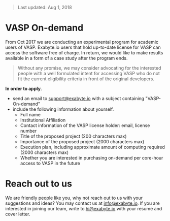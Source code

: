 > Last updated: Aug 1, 2018

# VASP On-demand

From Oct 2017 we are conducting an experimental program for academic users of VASP. Exabyte.io users that hold up-to-date license for VASP can access the software free of charge. In return, we would like to make results available in a form of a case study after the program ends.

> Without any promise, we may consider advocating for the interested people with a well formulated intent for accessing VASP who do not fit the current eligibility criteria in front of the original developers.

**In order to apply**.

- send an email to support@exabyte.io with a subject containing "VASP-On-demand"
- include the following information about yourself.
    - Full name
    - Institutional Affiliation
    - Contact information of the VASP license holder: email, license number
    - Title of the proposed project (200 characters max)
    - Importance of the proposed project (2000 characters max)
    - Execution plan, including approximate amount of computing required (2000 characters max)
    - Whether you are interested in purchasing on-demand per core-hour access to VASP in the future

<!-- 

# Case studies

For a limited time we are open to support users who are willing to use exabyte.io as a main tool for studying a particular problem and subsequently publish the results, and potentially, include them under [tutorials](/getting-started/run-first-simulation.md) section of this documentation. For qualified candidates we will provide computing free of charge.

**In order to apply**.

- send an email to support@exabyte.io with a subject containing "Case study"
- include the following information about yourself.
    - Full name
    - Affiliation
    - Title of the proposed project for case study (200 characters max)
    - Importance of the proposed project (3000 characters max)
    - Detailed explanation of the type of simulation techniques required and expected results, including
        - simulation engines used
        - properties of interest
        - execution plan (3-6 months with weekly deliverables)

# Student program

For currently enrolled students that require access to our platform for educational purposes we provide access free of charge on a case-by-case basis.

**In order to apply**.

- send an email to support@exabyte.io with a subject containing "Student program"
- include the following information about yourself.
    - Full name
    - Name of educational institution
    - Instructor and class identifier (eg. "UC Berkeley, Physics 290A")
    - Detailed explanation of the type of simulation techniques required and execution plan

-->

# Reach out to us

We are friendly people like you, why not reach out to us with your suggestions and ideas? You may contact us at info@exabyte.io. If you are interested in joining our team, write to hi@exabyte.io with your resume and cover letter.
